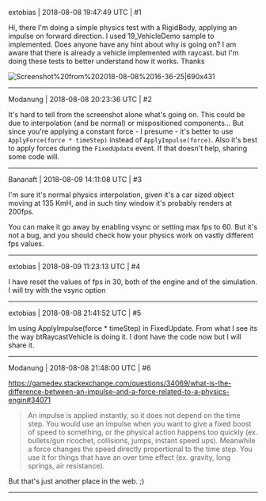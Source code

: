 extobias | 2018-08-08 19:47:49 UTC | #1

Hi, there
I'm doing a simple physics test with a RigidBody, applying an impulse on forward direction. 
I used 19_VehicleDemo sample to implemented. Does anyone have any hint about why is going on? 
I am aware that there is already a vehicle implemented with raycast. but I'm doing these tests to better understand how it works.
Thanks 

![Screenshot%20from%202018-08-08%2016-36-25|690x431](upload://hlIg89xwcrwSEeYiLX8lkga6GFV.png)

-------------------------

Modanung | 2018-08-08 20:23:36 UTC | #2

It's hard to tell from the screenshot alone what's going on.
This could be due to interpolation (and be normal) or mispositioned components...
But since you're applying a constant force - I presume - it's better to use `ApplyForce(force * timeStep)` instead of `ApplyImpulse(force)`. Also it's best to apply forces during the `FixedUpdate` event.
If that doesn't help, sharing some code will.

-------------------------

Bananaft | 2018-08-09 14:11:08 UTC | #3

I'm sure it's normal physics interpolation, given it's a car sized object moving at 135 KmH, and in such tiny window it's probably renders at 200fps.

You can make it go away by enabling vsync or setting max fps to 60. But it's not a bug, and you should check how your physics work on vastly different fps values.

-------------------------

extobias | 2018-08-09 11:23:13 UTC | #4

I have reset the values ​​of fps in 30, both of the engine and of the simulation.
I will try with the vsync option

-------------------------

extobias | 2018-08-08 21:41:52 UTC | #5

Im using ApplyImpulse(force * timeStep) in FixedUpdate. From what I see its the way btRaycastVehicle is doing it. I dont have the code now but I will share it.

-------------------------

Modanung | 2018-08-08 21:48:00 UTC | #6

https://gamedev.stackexchange.com/questions/34069/what-is-the-difference-between-an-impulse-and-a-force-related-to-a-physics-engin#34071
> An impulse is applied instantly, so it does not depend on the time step. You would use an impulse when you want to give a fixed boost of speed to something, or the physical action happens too quickly (ex. bullets/gun ricochet, collisions, jumps, instant speed ups).
Meanwhile a force changes the speed directly proportional to the time step. You use it for things that have an over time effect (ex. gravity, long springs, air resistance).

But that's just another place in the web. ;)

-------------------------


